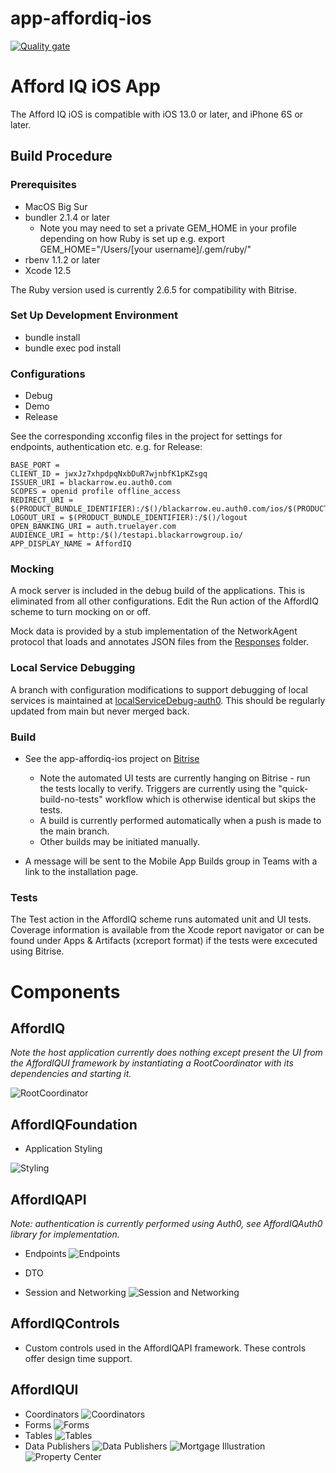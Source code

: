 # app-affordiq-ios

[![Quality gate](https://sonarcloud.io/api/project_badges/quality_gate?project=BlackArrow-Group_app-affordiq-ios&token=44e4c8c5a87a09f09efa328a8de1161d60d4ff4c)](https://sonarcloud.io/summary/new_code?id=BlackArrow-Group_app-affordiq-ios)

# Afford IQ iOS App

The Afford IQ iOS is compatible with iOS 13.0 or later, and iPhone 6S or later.

## Build Procedure

### Prerequisites

- MacOS Big Sur 
- bundler 2.1.4 or later
    - Note you may need to set a private GEM_HOME in your profile depending on how Ruby is set up e.g. export GEM_HOME="/Users/[your username]/.gem/ruby/"
- rbenv 1.1.2 or later
- Xcode 12.5

The Ruby version used is currently 2.6.5 for compatibility with Bitrise.

### Set Up Development Environment

- bundle install
- bundle exec pod install

### Configurations

- Debug
- Demo
- Release

See the corresponding xcconfig files in the project for settings for endpoints, authentication etc. e.g. for Release:

```BASE_URI = testapi.blackarrowgroup.io
BASE_PORT =
CLIENT_ID = jwxJz7xhpdpqNxbDuR7wjnbfK1pKZsgq
ISSUER_URI = blackarrow.eu.auth0.com
SCOPES = openid profile offline_access
REDIRECT_URI = $(PRODUCT_BUNDLE_IDENTIFIER):/$()/blackarrow.eu.auth0.com/ios/$(PRODUCT_BUNDLE_IDENTIFIER)/callback
LOGOUT_URI = $(PRODUCT_BUNDLE_IDENTIFIER):/$()/logout
OPEN_BANKING_URI = auth.truelayer.com
AUDIENCE_URI = http:/$()/testapi.blackarrowgroup.io/
APP_DISPLAY_NAME = AffordIQ
```

### Mocking

A mock server is included in the debug build of the applications. This is eliminated from all other configurations. Edit the Run action of the AffordIQ scheme to turn mocking on or off.

Mock data is provided by a stub implementation of the NetworkAgent protocol that loads and annotates JSON files from the [Responses](https://github.com/BlackArrow-Group/app-affordiq-ios/tree/main/AffordIQ/AffordIQMocks/Responses) folder.

### Local Service Debugging

A branch with configuration modifications to support debugging of local services is maintained at [localServiceDebug-auth0](https://github.com/BlackArrow-Group/app-affordiq-ios/tree/test/localServiceDebug-auth0). This should be regularly updated from main but never merged back.

### Build

- See the app-affordiq-ios project on [Bitrise](https://app.bitrise.io/app/826357a66a5cdfd4)  

    - Note the automated UI tests are currently hanging on Bitrise - run the tests locally to verify. Triggers are currently using the "quick-build-no-tests" workflow which is otherwise identical but skips the tests. 
    - A build is currently performed automatically when a push is made to the main branch.
    - Other builds may be initiated manually.
    
- A message will be sent to the Mobile App Builds group in Teams with a link to the installation page.

### Tests

The Test action in the AffordIQ scheme runs automated unit and UI tests. Coverage information is available from the Xcode report navigator or can be found under Apps & Artifacts (xcreport format) if the tests were excecuted using Bitrise.

# Components

## AffordIQ

_Note the host application currently does nothing except present the UI from the AffordIQUI framework by instantiating a RootCoordinator with its dependencies and starting it._

![RootCoordinator](diagrams/AffordIQUI-RootCoordinator.svg)

## AffordIQFoundation

- Application Styling

![Styling](diagrams/AffordIQFoundation-AppStyles.svg)

## AffordIQAPI

_Note: authentication is currently performed using Auth0, see AffordIQAuth0 library for implementation._
- Endpoints
![Endpoints](diagrams/AffordIQAPI-BlackArrowEndpoints.svg)

- DTO
- Session and Networking
![Session and Networking](diagrams/AffordIQAPI.svg)

## AffordIQControls

- Custom controls used in the AffordIQAPI framework. These controls offer design time support.

## AffordIQUI

- Coordinators
![Coordinators](diagrams/AffordIQUI.svg)
- Forms
![Forms](diagrams/AffordIQUI-Forms.svg)
- Tables
![Tables](diagrams/AffordIQUI-Tables.svg)
- Data Publishers
![Data Publishers](diagrams/AffordIQUI-Publishers.svg)
![Mortgage Illustration](diagrams/AffordIQUI-MortgageIllustration.svg)
![Property Center](diagrams/AffordIQUI-PropertyCenter.svg)
